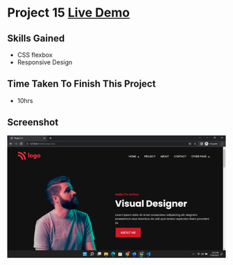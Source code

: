 # Project 15 [Live Demo](https://ramesh-html-css-project-15.netlify.app/)

## Skills Gained
- CSS flexbox
- Responsive Design

## Time Taken To Finish This Project
- 10hrs

## Screenshot
![Project 15](./Screenshot-15.png)